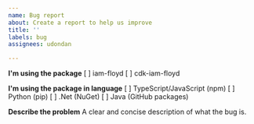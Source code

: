 ```yaml
---
name: Bug report
about: Create a report to help us improve
title: ''
labels: bug
assignees: udondan

---
```


**I'm using the package**
[ ] iam-floyd
[ ] cdk-iam-floyd

**I'm using the package in language**
[ ] TypeScript/JavaScript (npm)
[ ] Python (pip)
[ ] .Net (NuGet)
[ ] Java (GitHub packages)

**Describe the problem**
A clear and concise description of what the bug is.
